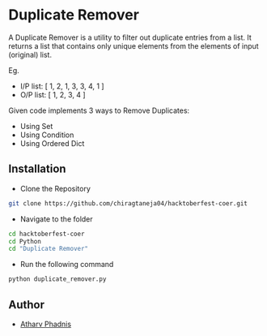 # Duplicate Remover

A Duplicate Remover is a utility to filter out duplicate entries from a list. It returns a list that contains only unique elements from the elements of input (original) list.

Eg.
<ul>
	<li>I/P list: [ 1, 2, 1, 3, 3, 4, 1 ]</li>
	<li>O/P list: [ 1, 2, 3, 4 ]</li>
</ul>

Given code implements 3 ways to Remove Duplicates:
<ul>
	<li>Using Set</li>
	<li>Using Condition</li>
	<li>Using Ordered Dict</li>
</ul>

## Installation

- Clone the Repository
```bash
git clone https://github.com/chiragtaneja04/hacktoberfest-coer.git
```
- Navigate to the folder
```bash
cd hacktoberfest-coer  
cd Python
cd "Duplicate Remover"
```
- Run the following command
```bash
python duplicate_remover.py
```



## Author

- [Atharv Phadnis](https://github.com/Athi223)
